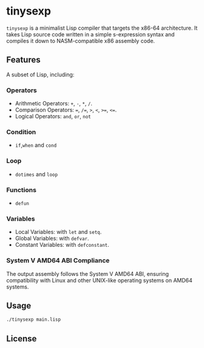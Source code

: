 # tinysexp
`tinysexp` is a minimalist Lisp compiler that targets the x86-64 architecture. It takes Lisp source code written in a simple s-expression syntax and compiles it down to NASM-compatible x86 assembly code.
## Features
A subset of Lisp, including:
### Operators
- Arithmetic Operators: `+`, `-`, `*`, `/`.
- Comparison Operators: `=`, `/=`, `>`, `<`, `>=`, `<=`.
- Logical Operators: `and`, `or`, `not`
### Condition
- `if`,`when` and `cond`
### Loop
- `dotimes` and `loop`
### Functions
- `defun`
### Variables
- Local Variables: with `let` and `setq`.
- Global Variables: with `defvar`.
- Constant Variables: with `defconstant`.

### System V AMD64 ABI Compliance
The output assembly follows the System V AMD64 ABI, ensuring compatibility with Linux and other UNIX-like operating systems on AMD64 systems.
## Usage
```bash
./tinysexp main.lisp
```

## License
